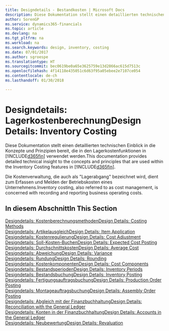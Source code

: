 ```yaml
---
title: Designdetails - Bestandkosten | Microsoft Docs
description: Diese Dokumentation stellt einen detaillierten technischen Einblick in die Konzepte und Prinzipien bereit, die in den Lagerkostenfunktionen in Finance and Operations, Business edition verwendet werden.
author: SorenGP
ms.service: dynamics365-financials
ms.topic: article
ms.devlang: na
ms.tgt_pltfrm: na
ms.workload: na
ms.search.keywords: design, inventory, costing
ms.date: 07/01/2017
ms.author: sgroespe
ms.translationtype: HT
ms.sourcegitcommit: bec0619be0a65e3625759e13d2866ac615d7513c
ms.openlocfilehash: 4f14118e435051c6d63f95a05ebee2e7107ce054
ms.contentlocale: de-ch
ms.lasthandoff: 01/30/2018

---
```

# <a name="design-details-inventory-costing"></a><span data-ttu-id="a4a9b-103">Designdetails: Lagerkostenberechnung</span><span class="sxs-lookup"><span data-stu-id="a4a9b-103">Design Details: Inventory Costing</span></span>
<span data-ttu-id="a4a9b-104">Diese Dokumentation stellt einen detaillierten technischen Einblick in die Konzepte und Prinzipien bereit, die in den Lagerkostenfunktionen in [!INCLUDE[d365fin](includes/d365fin_md.md)] verwendet werden.</span><span class="sxs-lookup"><span data-stu-id="a4a9b-104">This documentation provides detailed technical insight to the concepts and principles that are used within the Inventory Costing features in [!INCLUDE[d365fin](includes/d365fin_md.md)].</span></span>  

<span data-ttu-id="a4a9b-105">Die Kostenverwaltung, die auch als "Lagerabgang" bezeichnet wird, dient zum Erfassen und Melden der Betriebskosten eines Unternehmens.</span><span class="sxs-lookup"><span data-stu-id="a4a9b-105">Inventory costing, also referred to as cost management, is concerned with recording and reporting business operating costs.</span></span>  

## <a name="in-this-section"></a><span data-ttu-id="a4a9b-106">In diesem Abschnitt</span><span class="sxs-lookup"><span data-stu-id="a4a9b-106">In This Section</span></span>  
[<span data-ttu-id="a4a9b-107">Designdetails: Kostenberechnungsmethoden</span><span class="sxs-lookup"><span data-stu-id="a4a9b-107">Design Details: Costing Methods</span></span>](design-details-costing-methods.md)  
[<span data-ttu-id="a4a9b-108">Designdetails: Artikelausgleich</span><span class="sxs-lookup"><span data-stu-id="a4a9b-108">Design Details: Item Application</span></span>](design-details-item-application.md)  
[<span data-ttu-id="a4a9b-109">Designdetails: Kostenregulierung</span><span class="sxs-lookup"><span data-stu-id="a4a9b-109">Design Details: Cost Adjustment</span></span>](design-details-cost-adjustment.md)  
[<span data-ttu-id="a4a9b-110">Designdetails: Soll-Kosten-Buchen</span><span class="sxs-lookup"><span data-stu-id="a4a9b-110">Design Details: Expected Cost Posting</span></span>](design-details-expected-cost-posting.md)  
[<span data-ttu-id="a4a9b-111">Designdetails: Durchschnittskosten</span><span class="sxs-lookup"><span data-stu-id="a4a9b-111">Design Details: Average Cost</span></span>](design-details-average-cost.md)  
[<span data-ttu-id="a4a9b-112">Designdetails: Abweichung</span><span class="sxs-lookup"><span data-stu-id="a4a9b-112">Design Details: Variance</span></span>](design-details-variance.md)  
[<span data-ttu-id="a4a9b-113">Designdetails: Rundung</span><span class="sxs-lookup"><span data-stu-id="a4a9b-113">Design Details: Rounding</span></span>](design-details-rounding.md)  
[<span data-ttu-id="a4a9b-114">Designdetails: Kostenkomponenten</span><span class="sxs-lookup"><span data-stu-id="a4a9b-114">Design Details: Cost Components</span></span>](design-details-cost-components.md)  
[<span data-ttu-id="a4a9b-115">Designdetails: Bestandsperioden</span><span class="sxs-lookup"><span data-stu-id="a4a9b-115">Design Details: Inventory Periods</span></span>](design-details-inventory-periods.md)  
[<span data-ttu-id="a4a9b-116">Designdetails: Bestandsbuchung</span><span class="sxs-lookup"><span data-stu-id="a4a9b-116">Design Details: Inventory Posting</span></span>](design-details-inventory-posting.md)  
[<span data-ttu-id="a4a9b-117">Designdetails: Fertigungsauftragsbuchung</span><span class="sxs-lookup"><span data-stu-id="a4a9b-117">Design Details: Production Order Posting</span></span>](design-details-production-order-posting.md)  
[<span data-ttu-id="a4a9b-118">Designdetails: Montageauftragsbuchung</span><span class="sxs-lookup"><span data-stu-id="a4a9b-118">Design Details: Assembly Order Posting</span></span>](design-details-assembly-order-posting.md)  
[<span data-ttu-id="a4a9b-119">Designdetails: Abgleich mit der Finanzbuchhaltung</span><span class="sxs-lookup"><span data-stu-id="a4a9b-119">Design Details: Reconciliation with the General Ledger</span></span>](design-details-reconciliation-with-the-general-ledger.md)  
[<span data-ttu-id="a4a9b-120">Designdetails: Konten in der Finanzbuchhaltung</span><span class="sxs-lookup"><span data-stu-id="a4a9b-120">Design Details: Accounts in the General Ledger</span></span>](design-details-accounts-in-the-general-ledger.md)  
[<span data-ttu-id="a4a9b-121">Designdetails: Neubewertung</span><span class="sxs-lookup"><span data-stu-id="a4a9b-121">Design Details: Revaluation</span></span>](design-details-revaluation.md)

